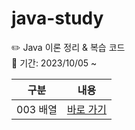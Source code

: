 # java-study

✏️ Java 이론 정리 & 복습 코드  
📆 기간: 2023/10/05 ~

| 구분 | 내용 |
| ------ |  ------ |
| 003 배열 | [바로 가기][contents003]
   
   [contents003]: <https://github.com/kimg1623/java_remind/blob/main/003%20%EB%B0%B0%EC%97%B4.md>
